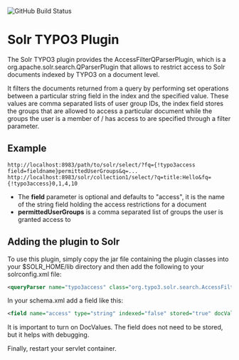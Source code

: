
![GitHub Build Status](https://github.com/TYPO3-Solr/solr-typo3-plugin/actions/workflows/ci.yml/badge.svg)

# Solr TYPO3 Plugin

The Solr TYPO3 plugin provides the AccessFilterQParserPlugin, which is a
org.apache.solr.search.QParserPlugin that allows to restrict access to Solr
documents indexed by TYPO3 on a document level.

It filters the documents returned from a query by performing set operations
between a particular string field in the index and the specified value. These
values are comma separated lists of user group IDs, the index field stores the
groups that are allowed to access a particular document while the groups the
user is a member of / has access to are specified through a filter parameter.


## Example

```
http://localhost:8983/path/to/solr/select/?fq={!typo3access field=fieldname}permittedUserGroups&q=...
http://localhost:8983/solr/collection1/select/?q=title:Hello&fq={!typo3access}0,1,4,10
```

* The **field** parameter is optional and defaults to "access", it is the name of the string field holding the access restrictions for a document
* **permittedUserGroups** is a comma separated list of groups the user is granted access to


## Adding the plugin to Solr

To use this plugin, simply copy the jar file containing the plugin classes into your
$SOLR_HOME/lib directory and then add the following to your solrconfig.xml file:

```xml
<queryParser name="typo3access" class="org.typo3.solr.search.AccessFilterQParserPlugin" />
```

In your schema.xml add a field like this:

```xml
<field name="access" type="string" indexed="false" stored="true" docValues="true" default="c:0" />
```

It is important to turn on DocValues. The field does not need to be stored,
but it helps with debugging.


Finally, restart your servlet container.

